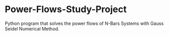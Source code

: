 # Power-Flows-Study-Project
Python program that solves the power flows of N-Bars Systems with Gauss Seidel Numerical Method.
